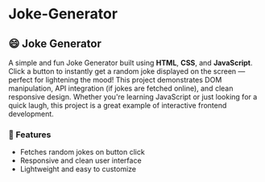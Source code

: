 # Joke-Generator

## 😄 Joke Generator

A simple and fun Joke Generator built using **HTML**, **CSS**, and **JavaScript**. Click a button to instantly get a random joke displayed on the screen — perfect for lightening the mood! This project demonstrates DOM manipulation, API integration (if jokes are fetched online), and clean responsive design. Whether you're learning JavaScript or just looking for a quick laugh, this project is a great example of interactive frontend development.

### 🚀 Features

* Fetches random jokes on button click
* Responsive and clean user interface
* Lightweight and easy to customize

